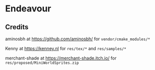 # Endeavour

## Credits

aminosbh at https://github.com/aminosbh/ for `vendor/cmake_modules/*`

Kenny at https://kenney.nl for `res/tex/*` and `res/samples/*`

merchant-shade at https://merchant-shade.itch.io/ for `res/proposed/MiniWorldSprites.zip`
